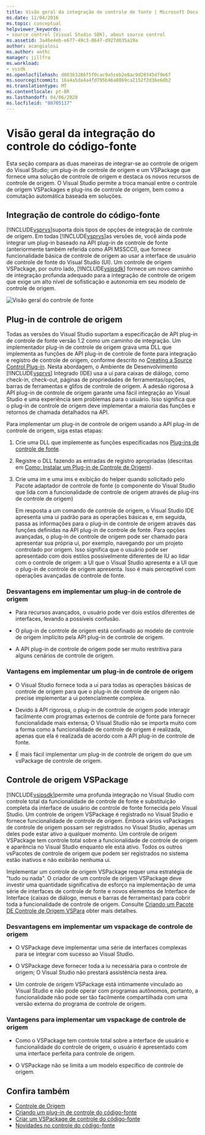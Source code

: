```yaml
---
title: Visão geral da integração de controle de fonte | Microsoft Docs
ms.date: 11/04/2016
ms.topic: conceptual
helpviewer_keywords:
- source control [Visual Studio SDK], about source control
ms.assetid: 3a46e4eb-e677-49c3-8647-d927d035a19a
author: acangialosi
ms.author: anthc
manager: jillfra
ms.workload:
- vssdk
ms.openlocfilehash: d80363286f5f0cac9a5ceb2e8ac9d20345df9e6f
ms.sourcegitcommit: 16a4a5da4a4fd795b46a0869ca2152f2d36e6db2
ms.translationtype: MT
ms.contentlocale: pt-BR
ms.lasthandoff: 04/06/2020
ms.locfileid: "80705117"
---
```

# <a name="source-control-integration-overview"></a>Visão geral da integração do controle do código-fonte
Esta seção compara as duas maneiras de integrar-se ao controle de origem do Visual Studio; um plug-in de controle de origem e um VSPackage que fornece uma solução de controle de origem e destaca os novos recursos de controle de origem. O Visual Studio permite a troca manual entre o controle de origem VSPackages e plug-ins de controle de origem, bem como a comutação automática baseada em soluções.

## <a name="source-control-integration"></a>Integração de controle do código-fonte
 [!INCLUDE[vsprvs](../../code-quality/includes/vsprvs_md.md)]suporta dois tipos de opções de integração de controle de origem. Em todas [!INCLUDE[vsprvs](../../code-quality/includes/vsprvs_md.md)]as versões de, você ainda pode integrar um plug-in baseado na API plug-in de controle de fonte (anteriormente também referida como API MSSCCI), que fornece funcionalidade básica de controle de origem ao usar a interface de usuário de controle de fonte do Visual Studio (UI). Um controle de origem VSPackage, por outro lado, [!INCLUDE[vsipsdk](../../extensibility/includes/vsipsdk_md.md)] fornece um novo caminho de integração profunda adequado para a integração de controle de origem que exige um alto nível de sofisticação e autonomia em seu modelo de controle de origem.

 ![Visão geral do controle de fonte](../../extensibility/internals/media/sourcectnrloverview.gif "Visão geral do SourceCtnrl")

## <a name="source-control-plug-in"></a>Plug-in de controle de origem
 Todas as versões do Visual Studio suportam a especificação de API plug-in de controle de fonte versão 1.2 como um caminho de integração. Um implementador plug-in de controle de origem grava uma DLL que implementa as funções de API plug-in de controle de fonte para integração e registro de controle de origem, conforme descrito no [Creating a Source Control Plug-in](../../extensibility/internals/creating-a-source-control-plug-in.md). Nesta abordagem, o Ambiente de Desenvolvimento [!INCLUDE[vsprvs](../../code-quality/includes/vsprvs_md.md)] Integrado (IDE) usa a ui para caixas de diálogo, como check-in, check-out, páginas de propriedades de ferramentas/opções, barras de ferramentas e glifos de controle de origem. A adesão rigorosa à API plug-in de controle de origem garante uma fácil integração ao Visual Studio e uma experiência sem problemas para o usuário. Isso significa que o plug-in de controle de origem deve implementar a maioria das funções e retornos de chamada detalhados na API.

 Para implementar um plug-in de controle de origem usando a API plug-in de controle de origem, siga estas etapas:

1. Crie uma DLL que implemente as funções especificadas nos [Plug-ins de controle de fonte](../../extensibility/source-control-plug-ins.md).

2. Registre o DLL fazendo as entradas de registro apropriadas (descritas em [Como: Instalar um Plug-in de Controle de Origem](../../extensibility/internals/how-to-install-a-source-control-plug-in.md)).

3. Crie uma im e uma ims e exibição do helper quando solicitado pelo Pacote adaptador de controle de fonte (o componente do Visual Studio que lida com a funcionalidade de controle de origem através de plug-ins de controle de origem)

   Em resposta a um comando de controle de origem, o Visual Studio IDE apresenta uma ui padrão para as operações básicas e, em seguida, passa as informações para o plug-in de controle de origem através das funções definidas na API plug-in de controle de fonte. Para opções avançadas, o plug-in de controle de origem pode ser chamado para apresentar sua própria ui, por exemplo, navegando por um projeto controlado por origem. Isso significa que o usuário pode ser apresentado com dois estilos possivelmente diferentes de IU ao lidar com o controle de origem: a UI que o Visual Studio apresenta e a UI que o plug-in de controle de origem apresenta. Isso é mais perceptível com operações avançadas de controle de fonte.

### <a name="drawbacks-to-implementing-a-source-control-plug-in"></a>Desvantagens em implementar um plug-in de controle de origem

- Para recursos avançados, o usuário pode ver dois estilos diferentes de interfaces, levando a possíveis confusão.

- O plug-in de controle de origem está confinado ao modelo de controle de origem implícito pela API plug-in de controle de origem.

- A API plug-in de controle de origem pode ser muito restritiva para alguns cenários de controle de origem.

### <a name="advantages-to-implementing-a-source-control-plug-in"></a>Vantagens em implementar um plug-in de controle de origem

- O Visual Studio fornece toda a ui para todas as operações básicas de controle de origem para que o plug-in de controle de origem não precise implementar a ui potencialmente complexa.

- Devido à API rigorosa, o plug-in de controle de origem pode interagir facilmente com programas externos de controle de fonte para fornecer funcionalidade mais extensa; O Visual Studio não se importa muito com a forma como a funcionalidade de controle de origem é realizada, apenas que ela é realizada de acordo com a API plug-in de controle de fonte.

- É mais fácil implementar um plug-in de controle de origem do que um vsPackage de controle de origem.

## <a name="source-control-vspackage"></a>Controle de origem VSPackage
 [!INCLUDE[vsipsdk](../../extensibility/includes/vsipsdk_md.md)]permite uma profunda integração no Visual Studio com controle total da funcionalidade de controle de fonte e substituição completa da interface de usuário de controle de fonte fornecida pelo Visual Studio. Um controle de origem VSPackage é registrado no Visual Studio e fornece funcionalidade de controle de origem. Embora vários vsPackages de controle de origem possam ser registrados no Visual Studio, apenas um deles pode estar ativo a qualquer momento. Um controle de origem VSPackage tem controle total sobre a funcionalidade de controle de origem e aparência no Visual Studio enquanto ele está ativo. Todos os outros vsPacotes de controle de origem que podem ser registrados no sistema estão inativos e não exibirão nenhuma ui.

 Implementar um controle de origem VSPackage requer uma estratégia de "tudo ou nada". O criador de um controle de origem VSPackage deve investir uma quantidade significativa de esforço na implementação de uma série de interfaces de controle de fonte e novos elementos de Interface de Interface (caixas de diálogo, menus e barras de ferramentas) para cobrir toda a funcionalidade de controle de origem. Consulte [Criando um Pacote DE Controle de Origem VSPara](../../extensibility/internals/creating-a-source-control-vspackage.md) obter mais detalhes.

### <a name="drawbacks-to-implementing-a-source-control-vspackage"></a>Desvantagens em implementar um vspackage de controle de origem

- O VSPackage deve implementar uma série de interfaces complexas para se integrar com sucesso ao Visual Studio.

- O VSPackage deve fornecer toda a iu necessária para o controle de origem; O Visual Studio não prestará assistência nesta área.

- Um controle de origem VSPackage está intimamente vinculado ao Visual Studio e não pode operar com programas autônomos, portanto, a funcionalidade não pode ser tão facilmente compartilhada com uma versão externa do programa de controle de origem.

### <a name="advantages-to-implementing-a-source-control-vspackage"></a>Vantagens para implementar um vspackage de controle de origem

- Como o VSPackage tem controle total sobre a interface de usuário e funcionalidade do controle de origem, o usuário é apresentado com uma interface perfeita para controle de origem.

- O VSPackage não se limita a um modelo específico de controle de origem.

## <a name="see-also"></a>Confira também
- [Controle de Origem](../../extensibility/internals/source-control.md)
- [Criando um plug-in de controle do código-fonte](../../extensibility/internals/creating-a-source-control-plug-in.md)
- [Criar um VSPackage de controle do código-fonte](../../extensibility/internals/creating-a-source-control-vspackage.md)
- [Novidades no controle do código-fonte](../../extensibility/internals/what-s-new-in-source-control.md)
